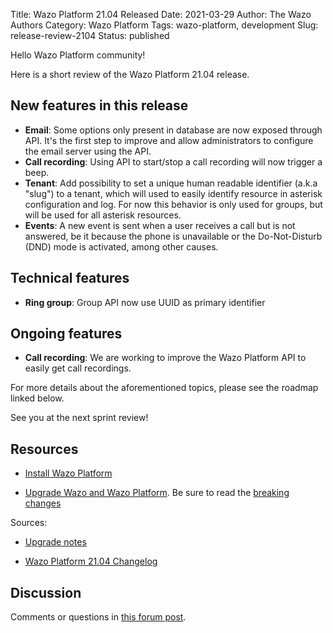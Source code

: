Title: Wazo Platform 21.04 Released
Date: 2021-03-29
Author: The Wazo Authors
Category: Wazo Platform
Tags: wazo-platform, development
Slug: release-review-2104
Status: published

Hello Wazo Platform community!

Here is a short review of the Wazo Platform 21.04 release.

## New features in this release

* **Email**: Some options only present in database are now exposed through API. It's the first step
  to improve and allow administrators to configure the email server using the API.
* **Call recording**: Using API to start/stop a call recording will now trigger a beep.
* **Tenant**: Add possibility to set a unique human readable identifier (a.k.a "slug") to a
  tenant, which will used to easily identify resource in asterisk configuration and log. For now
  this behavior is only used for groups, but will be used for all asterisk resources.
* **Events**: A new event is sent when a user receives a call but is not
  answered, be it because the phone is unavailable or the Do-Not-Disturb (DND) mode is activated, 
  among other causes.

## Technical features

* **Ring group**: Group API now use UUID as primary identifier

## Ongoing features

* **Call recording**: We are working to improve the Wazo Platform API to easily get call recordings.

For more details about the aforementioned topics, please see the roadmap linked below.

See you at the next sprint review!

## Resources

* [Install Wazo Platform](/use-cases)

* [Upgrade Wazo and Wazo Platform](/uc-doc/upgrade/). Be sure to read the [breaking changes](/uc-doc/upgrade/upgrade_notes#21-04)

Sources:

* [Upgrade notes](/uc-doc/upgrade/upgrade_notes#21-04)

* [Wazo Platform 21.04 Changelog](https://wazo-dev.atlassian.net/issues/?jql=project%3DWAZO%20AND%20fixVersion%3D21.04)

## Discussion

Comments or questions in [this forum post](https://wazo-platform.discourse.group/t/blog-wazo-platform-21-04-released).
